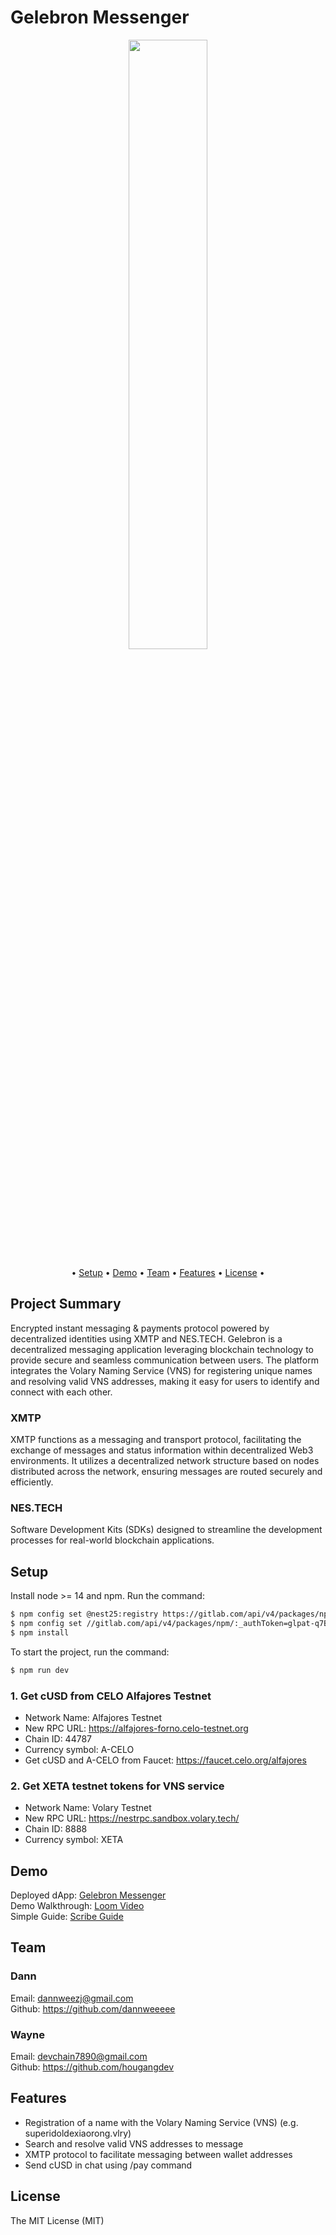 # Gelebron Messenger

<div align="center">
<img 
  src="https://github.com/gelebron/gelebron/blob/82edc9b1a3c13930ee0be06bca143c82dcb5e6f6/public/assets/gelebron-rect.png" 
  style="width:50%; height:50%;"
/>
</div>

<p align="center">•
  <a href="#setup">Setup</a> •
  <a href="#demo">Demo</a> •
  <a href="#team">Team</a> •
  <a href="#features">Features</a> •
  <a href="#license">License</a> •
</p>

## Project Summary

Encrypted instant messaging & payments protocol powered by decentralized identities using XMTP and NES.TECH. Gelebron is a decentralized messaging application leveraging blockchain technology to provide secure and seamless communication between users. The platform integrates the Volary Naming Service (VNS) for registering unique names and resolving valid VNS addresses, making it easy for users to identify and connect with each other.

### XMTP

XMTP functions as a messaging and transport protocol, facilitating the exchange of messages and status information within decentralized Web3 environments. It utilizes a decentralized network structure based on nodes distributed across the network, ensuring messages are routed securely and efficiently.

### NES.TECH

Software Development Kits (SDKs) designed to streamline the development processes for real-world blockchain applications.

## Setup

Install node >= 14 and npm. Run the command:

```bash
$ npm config set @nest25:registry https://gitlab.com/api/v4/packages/npm/
$ npm config set //gitlab.com/api/v4/packages/npm/:_authToken=glpat-q7B7KpRiCQqugJVzG7vE
$ npm install

```

To start the project, run the command:

```bash
$ npm run dev
```

### 1. Get cUSD from CELO Alfajores Testnet

- Network Name: Alfajores Testnet
- New RPC URL: https://alfajores-forno.celo-testnet.org
- Chain ID: 44787
- Currency symbol: A-CELO
- Get cUSD and A-CELO from Faucet: https://faucet.celo.org/alfajores

### 2. Get XETA testnet tokens for VNS service

- Network Name: Volary Testnet
- New RPC URL: https://nestrpc.sandbox.volary.tech/
- Chain ID: 8888
- Currency symbol: XETA

## Demo

Deployed dApp: [Gelebron Messenger](https://gelebron-messenger.vercel.app/) <br/>
Demo Walkthrough: [Loom Video](https://www.loom.com/share/3f0553a541a24bf09b6167dc01357650?sid=f240ca2e-25a2-4957-90c2-62ff61ee6f8a) <br/>
Simple Guide: [Scribe Guide](https://scribehow.com/shared/Interact_with_VNS_and_Messenger_using_MetaMask_on_localhost__DUUYue7USwe1whIVrgKNpA)

## Team

### Dann

Email: dannweezj@gmail.com <br/>
Github: https://github.com/dannweeeee <br/>

### Wayne

Email: devchain7890@gmail.com <br/>
Github: https://github.com/hougangdev <br/>

## Features

- Registration of a name with the Volary Naming Service (VNS) (e.g. superidoldexiaorong.vlry)
- Search and resolve valid VNS addresses to message
- XMTP protocol to facilitate messaging between wallet addresses
- Send cUSD in chat using /pay command

## License

The MIT License (MIT)
